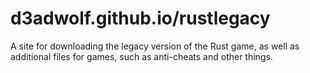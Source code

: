 # d3adwolf.github.io/rustlegacy
 A site for downloading the legacy version of the Rust game, as well as additional files for games, such as anti-cheats and other things.
